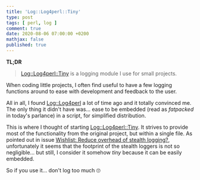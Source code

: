 ```yaml
---
title: 'Log::Log4perl::Tiny'
type: post
tags: [ perl, log ]
comment: true
date: 2020-08-06 07:00:00 +0200
mathjax: false
published: true
---
```


**TL;DR**

> [Log::Log4perl::Tiny][] is a logging module I use for small projects.

When coding little projects, I often find useful to have a few logging
functions around to ease with development and feedback to the user.

All in all, I found [Log::Log4perl][] a lot of time ago and it totally
convinced me. The only thing it didn't have was... ease to be embedded
(read as *fatpacked* in today's parlance) in a script, for simplified
distribution.

This is where I thought of starting [Log::Log4perl::Tiny][]. It strives
to provide most of the functionality from the original project, but
within a single file. As pointed out in issue [Wishlist: Reduce overhead
of stealth logging?][], unfortunately it seems that the footprint of
the stealth loggers is not so negligible... but still, I consider it
somehow *tiny* because it can be easily embedded.

So if you use it... don't log too much 🙄



[Log::Log4perl::Tiny]: https://metacpan.org/pod/Log::Log4perl::Tiny
[Log::Log4perl]: https://metacpan.org/pod/Log::Log4perl
[Wishlist: Reduce overhead of stealth logging?]: https://github.com/polettix/Log-Log4perl-Tiny/issues/10
